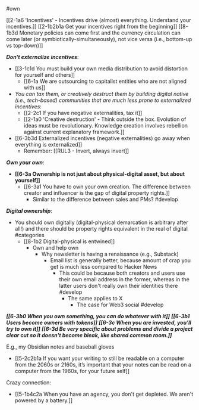 #own 

[[2-1a6 'Incentives' - Incentives drive (almost) everything. Understand your incentives.]]
	[[2-1b2b1a Get your incentives right from the beginning]]
		[[8-1b3d Monetary policies can come first and the currency circulation can come later (or symbiotically-simultaneously), not vice versa (i.e., bottom-up vs top-down)]]

***Don't externalize incentives***:
- [[3-1c1d You must build your own media distribution to avoid distortion for yourself and others]]
	- [[6-1a We are outsourcing to capitalist entities who are not aligned with us]]
- *You can tax them, or creatively destruct them by building digital native (i.e., tech-based) communities that are much less prone to externalized incentives*:
	- [[2-2c1 If you have negative externalities, tax it]]
	- [[2-1a0 'Creative destruction' - Think outside the box. Evolution of ideas must be revolutionary. Knowledge creation involves rebellion against current explanatory framework.]]
- [[6-3b3d Externalized incentives (negative externalities) go away when everything is externalized]]
	- Remember: [[RUL3 - Invert, always invert]]

***Own your own***:
- **[[6-3a Ownership is not just about physical-digital asset, but about yourself]]**
	- [[6-3a1 You have to own your own creation. The difference between creator and influencer is the gap of digital property rights.]]
		- Similar to the difference between sales and PMs? #develop 

***Digital ownership***: 
- You should own digitally (digital-physical demarcation is arbitrary after all!) and there should be property rights equivalent in the real of digital #categories 
	- [[8-1b2 Digital-physical is entwined]]
		- Own and help own
			- Why newsletter is having a renaissance (e.g., Substack)
				- Email list is generally better, because amount of crap you get is much less compared to Hacker News
					- This could be because both creators and users use their own email address in the former, whereas in the latter users don't really own their identities there #develop 
						- The same applies to X
							- The case for Web3 social #develop 

***[[6-3b0 When you own something, you can do whatever with it]]***
***[[6-3b1 Users become owners with tokens]]***
***[[6-3c When you are invested, you'll try to own it]]***
***[[6-3d Be very specific about problems and divide a project clear cut so it doesn't become bleak, like shared common room.]]***

E.g., my Obsidian notes and baseball gloves
- [[5-2c2b1a If you want your writing to still be readable on a computer from the 2060s or 2160s, it’s important that your notes can be read on a computer from the 1960s, for your future self]]

Crazy connection:
- [[5-1b4c2a When you have an agency, you don't get depleted. We aren't powered by a battery.]]